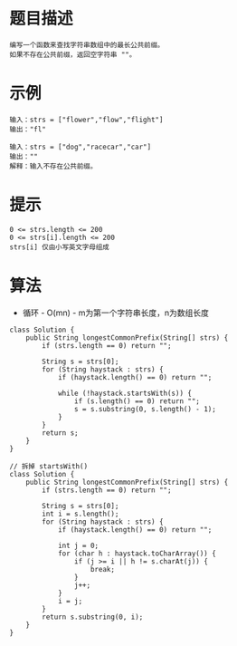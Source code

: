 # 题目描述
	编写一个函数来查找字符串数组中的最长公共前缀。
	如果不存在公共前缀，返回空字符串 ""。

# 示例
	输入：strs = ["flower","flow","flight"]
	输出："fl"

	输入：strs = ["dog","racecar","car"]
	输出：""
	解释：输入不存在公共前缀。

# 提示
	0 <= strs.length <= 200
	0 <= strs[i].length <= 200
	strs[i] 仅由小写英文字母组成

# 算法
* 循环 - O(mn) - m为第一个字符串长度，n为数组长度
```
class Solution {
    public String longestCommonPrefix(String[] strs) {
    	if (strs.length == 0) return "";
        
        String s = strs[0];
        for (String haystack : strs) {
			if (haystack.length() == 0) return "";
			
            while (!haystack.startsWith(s)) {
                if (s.length() == 0) return "";
                s = s.substring(0, s.length() - 1);
            }
        }
        return s;
    }
}

// 拆掉 startsWith()
class Solution {
	public String longestCommonPrefix(String[] strs) {
		if (strs.length == 0) return "";

		String s = strs[0];
		int i = s.length();
		for (String haystack : strs) {
			if (haystack.length() == 0) return "";

			int j = 0;
			for (char h : haystack.toCharArray()) {
				if (j >= i || h != s.charAt(j)) {
					break;
				}
				j++;
			}
			i = j;
		}
		return s.substring(0, i);
	}
}
```
